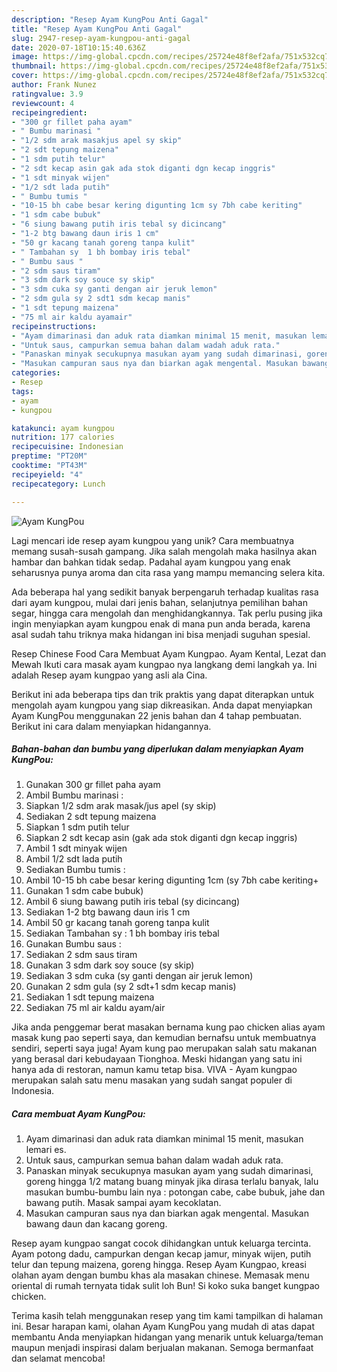 ```yaml
---
description: "Resep Ayam KungPou Anti Gagal"
title: "Resep Ayam KungPou Anti Gagal"
slug: 2947-resep-ayam-kungpou-anti-gagal
date: 2020-07-18T10:15:40.636Z
image: https://img-global.cpcdn.com/recipes/25724e48f8ef2afa/751x532cq70/ayam-kungpou-foto-resep-utama.jpg
thumbnail: https://img-global.cpcdn.com/recipes/25724e48f8ef2afa/751x532cq70/ayam-kungpou-foto-resep-utama.jpg
cover: https://img-global.cpcdn.com/recipes/25724e48f8ef2afa/751x532cq70/ayam-kungpou-foto-resep-utama.jpg
author: Frank Nunez
ratingvalue: 3.9
reviewcount: 4
recipeingredient:
- "300 gr fillet paha ayam"
- " Bumbu marinasi "
- "1/2 sdm arak masakjus apel sy skip"
- "2 sdt tepung maizena"
- "1 sdm putih telur"
- "2 sdt kecap asin gak ada stok diganti dgn kecap inggris"
- "1 sdt minyak wijen"
- "1/2 sdt lada putih"
- " Bumbu tumis "
- "10-15 bh cabe besar kering digunting 1cm sy 7bh cabe keriting"
- "1 sdm cabe bubuk"
- "6 siung bawang putih iris tebal sy dicincang"
- "1-2 btg bawang daun iris 1 cm"
- "50 gr kacang tanah goreng tanpa kulit"
- " Tambahan sy  1 bh bombay iris tebal"
- " Bumbu saus "
- "2 sdm saus tiram"
- "3 sdm dark soy souce sy skip"
- "3 sdm cuka sy ganti dengan air jeruk lemon"
- "2 sdm gula sy 2 sdt1 sdm kecap manis"
- "1 sdt tepung maizena"
- "75 ml air kaldu ayamair"
recipeinstructions:
- "Ayam dimarinasi dan aduk rata diamkan minimal 15 menit, masukan lemari es."
- "Untuk saus, campurkan semua bahan dalam wadah aduk rata."
- "Panaskan minyak secukupnya masukan ayam yang sudah dimarinasi, goreng hingga 1/2 matang buang minyak jika dirasa terlalu banyak, lalu masukan bumbu-bumbu lain nya : potongan cabe, cabe bubuk, jahe dan bawang putih. Masak sampai ayam kecoklatan."
- "Masukan campuran saus nya dan biarkan agak mengental. Masukan bawang daun dan kacang goreng."
categories:
- Resep
tags:
- ayam
- kungpou

katakunci: ayam kungpou 
nutrition: 177 calories
recipecuisine: Indonesian
preptime: "PT20M"
cooktime: "PT43M"
recipeyield: "4"
recipecategory: Lunch

---
```



![Ayam KungPou](https://img-global.cpcdn.com/recipes/25724e48f8ef2afa/751x532cq70/ayam-kungpou-foto-resep-utama.jpg)

Lagi mencari ide resep ayam kungpou yang unik? Cara membuatnya memang susah-susah gampang. Jika salah mengolah maka hasilnya akan hambar dan bahkan tidak sedap. Padahal ayam kungpou yang enak seharusnya punya aroma dan cita rasa yang mampu memancing selera kita.

Ada beberapa hal yang sedikit banyak berpengaruh terhadap kualitas rasa dari ayam kungpou, mulai dari jenis bahan, selanjutnya pemilihan bahan segar, hingga cara mengolah dan menghidangkannya. Tak perlu pusing jika ingin menyiapkan ayam kungpou enak di mana pun anda berada, karena asal sudah tahu triknya maka hidangan ini bisa menjadi suguhan spesial.

Resep Chinese Food Cara Membuat Ayam Kungpao. Ayam Kental, Lezat dan Mewah Ikuti cara masak ayam kungpao nya langkang demi langkah ya. Ini adalah Resep ayam kungpao yang asli ala Cina.


Berikut ini ada beberapa tips dan trik praktis yang dapat diterapkan untuk mengolah ayam kungpou yang siap dikreasikan. Anda dapat menyiapkan Ayam KungPou menggunakan 22 jenis bahan dan 4 tahap pembuatan. Berikut ini cara dalam menyiapkan hidangannya.

<!--inarticleads1-->

##### Bahan-bahan dan bumbu yang diperlukan dalam menyiapkan Ayam KungPou:

1. Gunakan 300 gr fillet paha ayam
1. Ambil  Bumbu marinasi :
1. Siapkan 1/2 sdm arak masak/jus apel (sy skip)
1. Sediakan 2 sdt tepung maizena
1. Siapkan 1 sdm putih telur
1. Siapkan 2 sdt kecap asin (gak ada stok diganti dgn kecap inggris)
1. Ambil 1 sdt minyak wijen
1. Ambil 1/2 sdt lada putih
1. Sediakan  Bumbu tumis :
1. Ambil 10-15 bh cabe besar kering digunting 1cm (sy 7bh cabe keriting+
1. Gunakan 1 sdm cabe bubuk)
1. Ambil 6 siung bawang putih iris tebal (sy dicincang)
1. Sediakan 1-2 btg bawang daun iris 1 cm
1. Ambil 50 gr kacang tanah goreng tanpa kulit
1. Sediakan  Tambahan sy : 1 bh bombay iris tebal
1. Gunakan  Bumbu saus :
1. Sediakan 2 sdm saus tiram
1. Gunakan 3 sdm dark soy souce (sy skip)
1. Sediakan 3 sdm cuka (sy ganti dengan air jeruk lemon)
1. Gunakan 2 sdm gula (sy 2 sdt+1 sdm kecap manis)
1. Sediakan 1 sdt tepung maizena
1. Sediakan 75 ml air kaldu ayam/air


Jika anda penggemar berat masakan bernama kung pao chicken alias ayam masak kung pao seperti saya, dan kemudian bernafsu untuk membuatnya sendiri, seperti saya juga! Ayam kung pao merupakan salah satu makanan yang berasal dari kebudayaan Tionghoa. Meski hidangan yang satu ini hanya ada di restoran, namun kamu tetap bisa. VIVA - Ayam kungpao merupakan salah satu menu masakan yang sudah sangat populer di Indonesia. 

<!--inarticleads2-->

##### Cara membuat Ayam KungPou:

1. Ayam dimarinasi dan aduk rata diamkan minimal 15 menit, masukan lemari es.
1. Untuk saus, campurkan semua bahan dalam wadah aduk rata.
1. Panaskan minyak secukupnya masukan ayam yang sudah dimarinasi, goreng hingga 1/2 matang buang minyak jika dirasa terlalu banyak, lalu masukan bumbu-bumbu lain nya : potongan cabe, cabe bubuk, jahe dan bawang putih. Masak sampai ayam kecoklatan.
1. Masukan campuran saus nya dan biarkan agak mengental. Masukan bawang daun dan kacang goreng.


Resep ayam kungpao sangat cocok dihidangkan untuk keluarga tercinta. Ayam potong dadu, campurkan dengan kecap jamur, minyak wijen, putih telur dan tepung maizena, goreng hingga. Resep Ayam Kungpao, kreasi olahan ayam dengan bumbu khas ala masakan chinese. Memasak menu oriental di rumah ternyata tidak sulit loh Bun! Si koko suka banget kungpao chicken. 

Terima kasih telah menggunakan resep yang tim kami tampilkan di halaman ini. Besar harapan kami, olahan Ayam KungPou yang mudah di atas dapat membantu Anda menyiapkan hidangan yang menarik untuk keluarga/teman maupun menjadi inspirasi dalam berjualan makanan. Semoga bermanfaat dan selamat mencoba!
